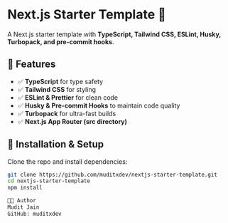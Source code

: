 # Next.js Starter Template 🚀

A Next.js starter template with **TypeScript, Tailwind CSS, ESLint, Husky, Turbopack, and pre-commit hooks**.

## 📌 Features

- ✅ **TypeScript** for type safety
- ✅ **Tailwind CSS** for styling
- ✅ **ESLint & Prettier** for clean code
- ✅ **Husky & Pre-commit Hooks** to maintain code quality
- ✅ **Turbopack** for ultra-fast builds
- ✅ **Next.js App Router (src directory)**

## 🚀 Installation & Setup

Clone the repo and install dependencies:

```sh
git clone https://github.com/muditxdev/nextjs-starter-template.git
cd nextjs-starter-template
npm install

👨‍💻 Author
Mudit Jain
GitHub: muditxdev
```
